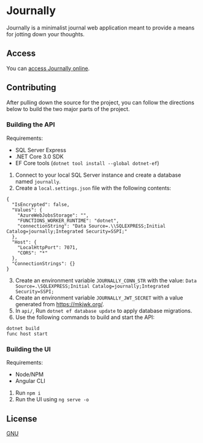 # Journally

Journally is a minimalist journal web application meant to provide a means for jotting down your thoughts.

## Access

You can [access Journally online](https://journally.io).

## Contributing

After pulling down the source for the project, you can follow the directions
below to build the two major parts of the project.

### Building the API

Requirements:

- SQL Server Express
- .NET Core 3.0 SDK
- EF Core tools (`dotnet tool install --global dotnet-ef`)

1. Connect to your local SQL Server instance and create a database named `journally`.
1. Create a `local.settings.json` file with the following contents:

```
{
  "IsEncrypted": false,
  "Values": {
    "AzureWebJobsStorage": "",
    "FUNCTIONS_WORKER_RUNTIME": "dotnet",
    "connectionString": "Data Source=.\\SQLEXPRESS;Initial Catalog=journally;Integrated Security=SSPI;"
  },
  "Host": {
    "LocalHttpPort": 7071,
    "CORS": "*"
  },
  "ConnectionStrings": {}
}

```

3. Create an environment variable `JOURNALLY_CONN_STR` with the value:
   `Data Source=.\SQLEXPRESS;Initial Catalog=journally;Integrated Security=SSPI;`
4. Create an environment variable `JOURNALLY_JWT_SECRET` with a value generated from https://mkjwk.org/.
5. In `api/`, Run `dotnet ef database update` to apply database migrations.
6. Use the following commands to build and start the API:

```
dotnet build
func host start
```

### Building the UI

Requirements:

- Node/NPM
- Angular CLI

1. Run `npm i`
1. Run the UI using `ng serve -o`

## License

[GNU](https://www.gnu.org/licenses/gpl-3.0.en.html)
